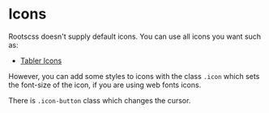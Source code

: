 # Icons

Rootscss doesn't supply default icons. You can use all icons you want such as:

- [Tabler Icons](https://tabler-icons.io)

However, you can add some styles to icons with the class `.icon` which sets the font-size of the icon, if you are using web fonts icons.

There is `.icon-button` class which changes the cursor.
